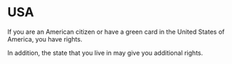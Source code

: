 # USA

If you are an American citizen or have a green card in the United States of America, you have rights.

In addition, the state that you live in may give you additional rights.

